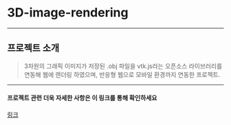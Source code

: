 # 3D-image-rendering
------------
## 프로젝트 소개
>3차원의 그래픽 이미지가 저장된 .obj 파일을 vtk.js라는 오픈소스 라이브러리를 연동해 웹에 렌더링 하였으며, 반응형 웹으로 모바일 환경까지 연동한 프로젝트.
---------------
#### 프로젝트 관련 더욱 자세한 사항은 이 링크를 통해 확인하세요
[링크](https://www.notion.so/vtk-js-3D-0d80121d0ff34f8c80e4e7c1dacacd58)
